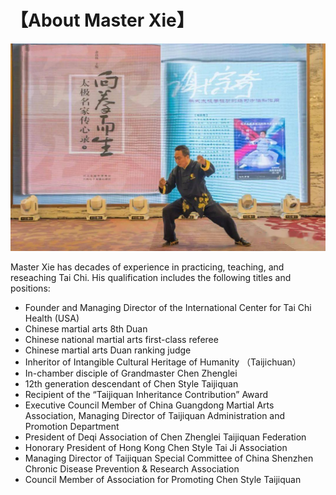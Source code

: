 # 【About Master Xie】

![谢宗奇先生](master_xie.jpg)

Master Xie has decades of experience in practicing, teaching, and reseaching Tai Chi. 
His qualification includes the following titles and positions: 

- Founder and Managing Director of the International Center for Tai Chi Health (USA) 
- Chinese martial arts 8th Duan 
- Chinese national martial arts first-class referee 
- Chinese martial arts Duan ranking judge
- Inheritor of Intangible Cultural Heritage of Humanity （Taijichuan）
- In-chamber disciple of Grandmaster Chen Zhenglei
- 12th generation descendant of Chen Style Taijiquan
- Recipient of the “Taijiquan Inheritance Contribution” Award
- Executive Council Member of China Guangdong Martial Arts Association, Managing Director of Taijiquan Administration and Promotion Department
- President of Deqi Association of Chen Zhenglei Taijiquan Federation
- Honorary President of Hong Kong Chen Style Tai Ji Association 
- Managing Director of Taijiquan Special Committee of China Shenzhen Chronic Disease Prevention & Research Association
- Council Member of  Association for Promoting Chen Style Taijiquan 

